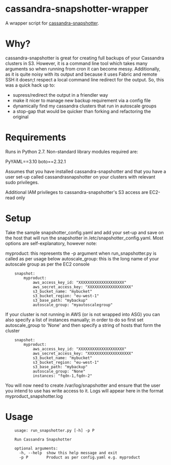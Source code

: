 # cassandra-snapshotter-wrapper

A wrapper script for [cassandra-snapshotter](https://github.com/tbarbugli/cassandra_snapshotter).

Why?
====

cassandra-snapshotter is great for creating full backups of your Cassandra clusters in S3. However, it is a command line tool which takes many arguments so when running from cron it can become messy. Additionally, as it is quite noisy with its output and because it uses Fabric and remote SSH it doesn;t respect a local command line redirect for the output. So, this was a quick hack up to:

* supress/redirect the output in a friendler way
* make it nicer to manage new backup requirement via a config file
* dynamically find my cassandra clusters that run in autoscale groups
* a stop-gap that would be quicker than forking and refactoring the original

Requirements
============

Runs in Python 2.7. Non-standard library modules required are:

PyYAML==3.10
boto==2.32.1

Assumes that you have installed cassandra-snapshotter and that you have a user set-up called cassandrasnapshotter on your clusters with relevant sudo privileges.

Additional IAM privileges to cassandra-snapshotter's S3 access are EC2-read only


Setup
=====

Take the sample snapshotter_config.yaml and add your set-up and save on the host that will run the snapshotter in /etc/snapshotter_config.yaml. Most options are self-explanatory, however note:

myproduct: this represents the -p argument when run_snapshotter.py is called as per usage below
autoscale_group: this is the long name of your autoscale group as per the EC2 console

        snapshot:
            myproduct:
                aws_access_key_id: "XXXXXXXXXXXXXXXXXXXX"
                aws_secret_access_key: "XXXXXXXXXXXXXXXXXXX"
                s3_bucket_name: "mybucket"
                s3_bucket_region: "eu-west-1"
                s3_base_path: "mybackup"
                autoscale_group: "myautoscalegroup"

If your cluster is not running in AWS (or is not wrapped into ASG) you can also specify a list of instances manually; in order to do so first set autoscale_group to 'None' and then specify a string of hosts that form the cluster

        snapshot:
            myproduct:
                aws_access_key_id: "XXXXXXXXXXXXXXXXXXXX"
                aws_secret_access_key: "XXXXXXXXXXXXXXXXXXX"
                s3_bucket_name: "mybucket"
                s3_bucket_region: "eu-west-1"
                s3_base_path: "mybackup"
                autoscale_group: "None"
                instances: "fqdn-1,fqdn-2"

You will now need to create /var/log/snapshotter and ensure that the user you intend to use has write access to it. Logs will appear here in the format myproduct_snapshotter.log


Usage
=====

        usage: run_snapshotter.py [-h] -p P

        Run Cassandra Snapshotter

        optional arguments:
          -h, --help  show this help message and exit
          -p P        Product as per config.yaml e.g. myproduct

